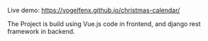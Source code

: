 Live demo: https://vogelfenx.github.io/christmas-calendar/

The Project is build using Vue.js code in frontend, and django rest framework in backend.
